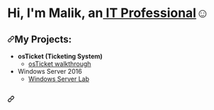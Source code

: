 <h1 dir="auto">Hi, I&apos;m Malik, an<a href="http://www.linkedin.com/in/malik-hudson">&nbsp;IT Professional</a>☺</h1>
<h2 dir="auto"><a href="https://github.com/MalikHudson/MalikHudson/edit/main/README.md#-information-technology-projects"><svg version="1.1" width="16" height="16">
            <path fill-rule="evenodd" d="M7.775 3.275a.75.75 0 001.06 1.06l1.25-1.25a2 2 0 112.83 2.83l-2.5 2.5a2 2 0 01-2.83 0 .75.75 0 00-1.06 1.06 3.5 3.5 0 004.95 0l2.5-2.5a3.5 3.5 0 00-4.95-4.95l-1.25 1.25zm-4.69 9.64a2 2 0 010-2.83l2.5-2.5a2 2 0 012.83 0 .75.75 0 001.06-1.06 3.5 3.5 0 00-4.95 0l-2.5 2.5a3.5 3.5 0 004.95 4.95l1.25-1.25a.75.75 0 00-1.06-1.06l-1.25 1.25a2 2 0 01-2.83 0z"></path>
        </svg></a>My Projects:</h2>
<ul dir="auto">
    <li><strong>osTicket (Ticketing System)</strong>
        <ul dir="auto">
            <li><a href="https://github.com/MalikHudson/osTicket-walkthrough">osTicket walkthrough</a></li>
        </ul>
    </li>
    <li>Windows Server 2016<ul dir="auto">
            <li><a href="https://github.com/MalikHudson/Windows-Server-20166">Windows Server Lab</a></li>
        </ul>
    </li>
</ul>
<h2 dir="auto"><a href="https://github.com/MalikHudson/MalikHudson/edit/main/README.md#connect-with-me"><svg version="1.1" width="16" height="16">
            <path fill-rule="evenodd" d="M7.775 3.275a.75.75 0 001.06 1.06l1.25-1.25a2 2 0 112.83 2.83l-2.5 2.5a2 2 0 01-2.83 0 .75.75 0 00-1.06 1.06 3.5 3.5 0 004.95 0l2.5-2.5a3.5 3.5 0 00-4.95-4.95l-1.25 1.25zm-4.69 9.64a2 2 0 010-2.83l2.5-2.5a2 2 0 012.83 0 .75.75 0 001.06-1.06 3.5 3.5 0 00-4.95 0l-2.5 2.5a3.5 3.5 0 004.95 4.95l1.25-1.25a.75.75 0 00-1.06-1.06l-1.25 1.25a2 2 0 01-2.83 0z"></path>
       
